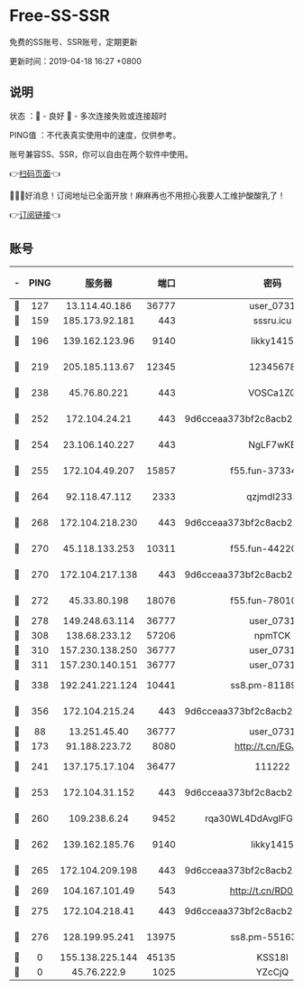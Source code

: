 # Free-SS-SSR

免费的SS账号、SSR账号，定期更新

更新时间：2019-04-18 16:27 +0800

## 说明

状态     ：🙂 - 良好 🙁 - 多次连接失败或连接超时

PING值   ：不代表真实使用中的速度，仅供参考。

账号兼容SS、SSR，你可以自由在两个软件中使用。

👉[扫码页面](https://liesauer.github.io/Free-SS-SSR/)👈

🎉🎉🎉好消息！订阅地址已全面开放！麻麻再也不用担心我要人工维护酸酸乳了！

👉[订阅链接](https://www.liesauer.net/yogurt/subscribe?ACCESS_TOKEN=DAYxR3mMaZAsaqUb)👈

## 账号

|-|PING|服务器|端口|密码|加密方式|区域|
|:----:|:----:|:-----:|-----:|:----:|:----:|:----:|
|🙂|127|13.114.40.186|36777|user_0731|chacha20|JP|
|🙂|159|185.173.92.181|443|sssru.icu|rc4-md5|RU|
|🙂|196|139.162.123.96|9140|likky1415|aes-256-cfb|JP|
|🙂|219|205.185.113.67|12345|12345678|aes-256-cfb|US|
|🙂|238|45.76.80.221|443|VOSCa1ZG|aes-256-cfb|DE|
|🙂|252|172.104.24.21|443|9d6cceaa373bf2c8acb22e60b6a58be6|aes-256-cfb|US|
|🙂|254|23.106.140.227|443|NgLF7wKB|aes-256-cfb|US|
|🙂|255|172.104.49.207|15857|f55.fun-37334646|aes-256-cfb|SG|
|🙂|264|92.118.47.112|2333|qzjmdl2333|aes-256-cfb|US|
|🙂|268|172.104.218.230|443|9d6cceaa373bf2c8acb22e60b6a58be6|aes-256-cfb|US|
|🙂|270|45.118.133.253|10311|f55.fun-44220046|aes-256-cfb|SG|
|🙂|270|172.104.217.138|443|9d6cceaa373bf2c8acb22e60b6a58be6|aes-256-cfb|US|
|🙂|272|45.33.80.198|18076|f55.fun-78010722|aes-256-cfb|US|
|🙂|278|149.248.63.114|36777|user_0731|chacha20|CA|
|🙂|308|138.68.233.12|57206|npmTCK|rc4-md5|US|
|🙂|310|157.230.138.250|36777|user_0731|chacha20|US|
|🙂|311|157.230.140.151|36777|user_0731|chacha20|US|
|🙂|338|192.241.221.124|10441|ss8.pm-81189488|aes-256-cfb|US|
|🙂|356|172.104.215.24|443|9d6cceaa373bf2c8acb22e60b6a58be6|aes-256-cfb|US|
|🙂|88|13.251.45.40|36777|user_0731|chacha20|SG|
|🙂|173|91.188.223.72|8080|http://t.cn/EGJIyrl|rc4-md5|RU|
|🙂|241|137.175.17.104|36477|111222|aes-256-cfb|US|
|🙂|253|172.104.31.152|443|9d6cceaa373bf2c8acb22e60b6a58be6|aes-256-cfb|US|
|🙂|260|109.238.6.24|9452|rqa30WL4DdAvgIFG6Fs3znzTa|aes-256-cfb|FR|
|🙂|262|139.162.185.76|9140|likky1415|aes-256-cfb|DE|
|🙂|265|172.104.209.198|443|9d6cceaa373bf2c8acb22e60b6a58be6|aes-256-cfb|US|
|🙂|269|104.167.101.49|543|http://t.cn/RD0D7sx|rc4-md5|CA|
|🙂|275|172.104.218.41|443|9d6cceaa373bf2c8acb22e60b6a58be6|aes-256-cfb|US|
|🙁|276|128.199.95.241|13975|ss8.pm-55163159|aes-256-cfb|SG|
|🙁|0|155.138.225.144|45135|KSS18l|rc4-md5|US|
|🙁|0|45.76.222.9|1025|YZcCjQ|rc4-md5|JP|
